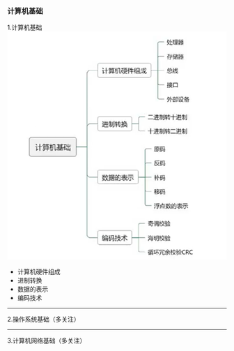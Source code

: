 ### 计算机基础

1.计算机基础
 ![img.png](img.png)
 - 计算机硬件组成
 - 进制转换
 - 数据的表示
 - 编码技术

---

2.操作系统基础（多关注）

---
3.计算机网络基础（多关注）